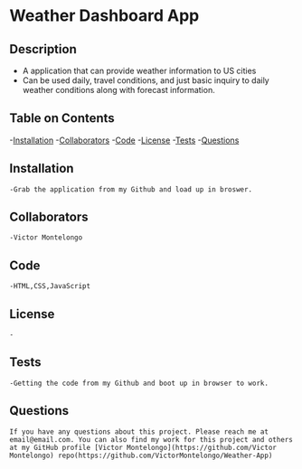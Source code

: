 # Weather Dashboard App
  
  ## Description
  - A application that can provide weather information to US cities
  - Can be used daily, travel conditions, and just basic inquiry to daily weather conditions along with forecast information.
  
  ## Table on Contents
  
  -[Installation](#installation)
  -[Collaborators](#collaborators)
  -[Code](#code)
  -[License](#license)
  -[Tests](#tests)
  -[Questions](#questions)
  
  ## Installation
    -Grab the application from my Github and load up in broswer.
   
  ## Collaborators
    -Victor Montelongo
  
  ## Code
    -HTML,CSS,JavaScript
  
  ## License
    -
    
  ## Tests
    -Getting the code from my Github and boot up in browser to work.
  

  ## Questions
    If you have any questions about this project. Please reach me at email@email.com. You can also find my work for this project and others at my GitHub profile [Victor Montelongo](https://github.com/Victor Montelongo) repo(https://github.com/VictorMontelongo/Weather-App)
  
  